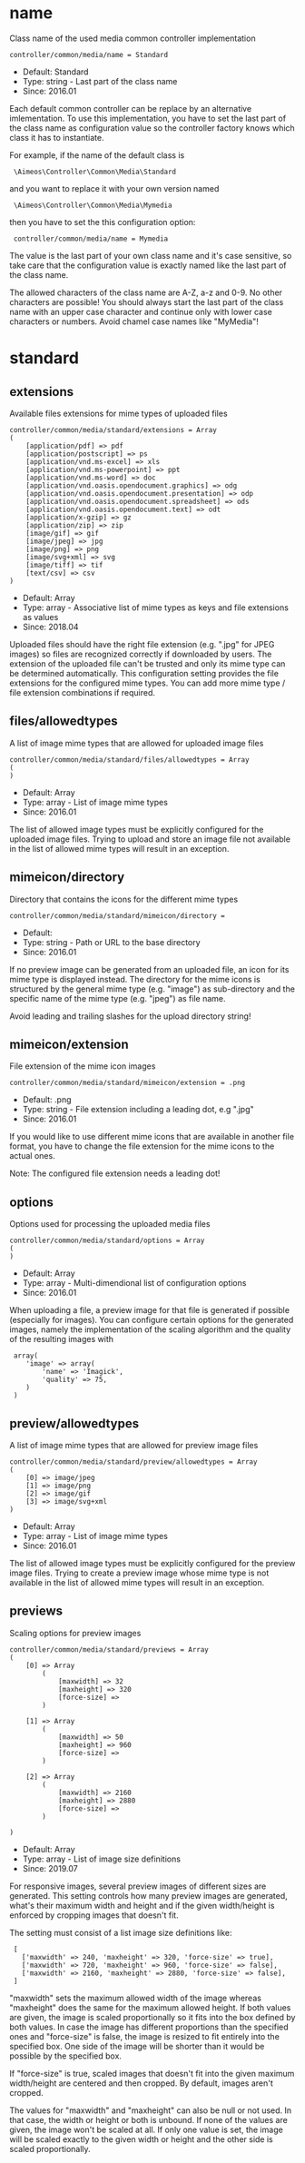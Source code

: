 
# name

Class name of the used media common controller implementation

```
controller/common/media/name = Standard
```

* Default: Standard
* Type: string - Last part of the class name
* Since: 2016.01

Each default common controller can be replace by an alternative imlementation.
To use this implementation, you have to set the last part of the class
name as configuration value so the controller factory knows which class it
has to instantiate.

For example, if the name of the default class is

```
 \Aimeos\Controller\Common\Media\Standard
```

and you want to replace it with your own version named

```
 \Aimeos\Controller\Common\Media\Mymedia
```

then you have to set the this configuration option:

```
 controller/common/media/name = Mymedia
```

The value is the last part of your own class name and it's case sensitive,
so take care that the configuration value is exactly named like the last
part of the class name.

The allowed characters of the class name are A-Z, a-z and 0-9. No other
characters are possible! You should always start the last part of the class
name with an upper case character and continue only with lower case characters
or numbers. Avoid chamel case names like "MyMedia"!


# standard
## extensions

Available files extensions for mime types of uploaded files

```
controller/common/media/standard/extensions = Array
(
    [application/pdf] => pdf
    [application/postscript] => ps
    [application/vnd.ms-excel] => xls
    [application/vnd.ms-powerpoint] => ppt
    [application/vnd.ms-word] => doc
    [application/vnd.oasis.opendocument.graphics] => odg
    [application/vnd.oasis.opendocument.presentation] => odp
    [application/vnd.oasis.opendocument.spreadsheet] => ods
    [application/vnd.oasis.opendocument.text] => odt
    [application/x-gzip] => gz
    [application/zip] => zip
    [image/gif] => gif
    [image/jpeg] => jpg
    [image/png] => png
    [image/svg+xml] => svg
    [image/tiff] => tif
    [text/csv] => csv
)
```

* Default: Array
* Type: array - Associative list of mime types as keys and file extensions as values
* Since: 2018.04

Uploaded files should have the right file extension (e.g. ".jpg" for
JPEG images) so files are recognized correctly if downloaded by users.
The extension of the uploaded file can't be trusted and only its mime
type can be determined automatically. This configuration setting
provides the file extensions for the configured mime types. You can
add more mime type / file extension combinations if required.


## files/allowedtypes

A list of image mime types that are allowed for uploaded image files

```
controller/common/media/standard/files/allowedtypes = Array
(
)
```

* Default: Array
* Type: array - List of image mime types
* Since: 2016.01

The list of allowed image types must be explicitly configured for the
uploaded image files. Trying to upload and store an image file not
available in the list of allowed mime types will result in an exception.


## mimeicon/directory

Directory that contains the icons for the different mime types

```
controller/common/media/standard/mimeicon/directory = 
```

* Default: 
* Type: string - Path or URL to the base directory
* Since: 2016.01

If no preview image can be generated from an uploaded file, an icon
for its mime type is displayed instead. The directory for the mime
icons is structured by the general mime type (e.g. "image") as
sub-directory and the specific name of the mime type (e.g. "jpeg")
as file name.

Avoid leading and trailing slashes for the upload directory string!


## mimeicon/extension

File extension of the mime icon images

```
controller/common/media/standard/mimeicon/extension = .png
```

* Default: .png
* Type: string - File extension including a leading dot, e.g ".jpg"
* Since: 2016.01

If you would like to use different mime icons that are available in
another file format, you have to change the file extension for the
mime icons to the actual ones.

Note: The configured file extension needs a leading dot!


## options

Options used for processing the uploaded media files

```
controller/common/media/standard/options = Array
(
)
```

* Default: Array
* Type: array - Multi-dimendional list of configuration options
* Since: 2016.01

When uploading a file, a preview image for that file is generated if
possible (especially for images). You can configure certain options
for the generated images, namely the implementation of the scaling
algorithm and the quality of the resulting images with

```
 array(
 	'image' => array(
 		'name' => 'Imagick',
 		'quality' => 75,
 	)
 )
```


## preview/allowedtypes

A list of image mime types that are allowed for preview image files

```
controller/common/media/standard/preview/allowedtypes = Array
(
    [0] => image/jpeg
    [1] => image/png
    [2] => image/gif
    [3] => image/svg+xml
)
```

* Default: Array
* Type: array - List of image mime types
* Since: 2016.01

The list of allowed image types must be explicitly configured for the
preview image files. Trying to create a preview image whose mime type
is not available in the list of allowed mime types will result in an
exception.


## previews

Scaling options for preview images

```
controller/common/media/standard/previews = Array
(
    [0] => Array
        (
            [maxwidth] => 32
            [maxheight] => 320
            [force-size] => 
        )

    [1] => Array
        (
            [maxwidth] => 50
            [maxheight] => 960
            [force-size] => 
        )

    [2] => Array
        (
            [maxwidth] => 2160
            [maxheight] => 2880
            [force-size] => 
        )

)
```

* Default: Array
* Type: array - List of image size definitions
* Since: 2019.07

For responsive images, several preview images of different sizes are
generated. This setting controls how many preview images are generated,
what's their maximum width and height and if the given width/height is
enforced by cropping images that doesn't fit.

The setting must consist of a list image size definitions like:

```
 [
   ['maxwidth' => 240, 'maxheight' => 320, 'force-size' => true],
   ['maxwidth' => 720, 'maxheight' => 960, 'force-size' => false],
   ['maxwidth' => 2160, 'maxheight' => 2880, 'force-size' => false],
 ]
```

"maxwidth" sets the maximum allowed width of the image whereas
"maxheight" does the same for the maximum allowed height. If both
values are given, the image is scaled proportionally so it fits into
the box defined by both values. In case the image has different
proportions than the specified ones and "force-size" is false, the
image is resized to fit entirely into the specified box. One side of
the image will be shorter than it would be possible by the specified
box.

If "force-size" is true, scaled images that doesn't fit into the
given maximum width/height are centered and then cropped. By default,
images aren't cropped.

The values for "maxwidth" and "maxheight" can also be null or not
used. In that case, the width or height or both is unbound. If none
of the values are given, the image won't be scaled at all. If only
one value is set, the image will be scaled exactly to the given width
or height and the other side is scaled proportionally.
